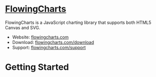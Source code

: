 # [FlowingCharts](http://www.flowingcharts.com/)

FlowingCharts is a JavaScript charting library that supports both HTML5 Canvas and SVG.

* Website: [flowingcharts.com](http://www.flowingcharts.com/)
* Download: [flowingcharts.com/download](http://www.flowingcharts.com/download)
* Support: [flowingcharts.com/support](http://www.flowingcharts.com/support)

# Getting Started